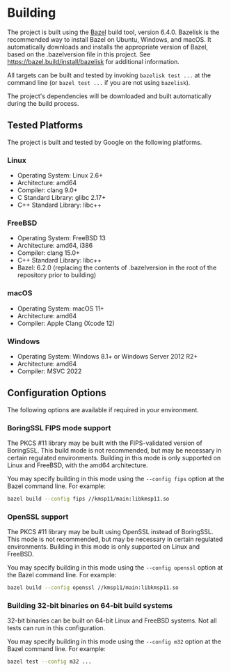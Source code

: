 # Building

The project is built using the [Bazel](https://bazel.build) build tool, version
6.4.0. Bazelisk is the recommended way to install Bazel on
Ubuntu, Windows, and macOS. It automatically downloads and installs the
appropriate version of Bazel, based on the .bazelversion file in this project.
See https://bazel.build/install/bazelisk for additional information.

All targets can be built and tested by invoking `bazelisk test ...` at the
command line (or `bazel test ...` if you are not using `bazelisk`).

The project's dependencies will be downloaded and built automatically during the
build process.

## Tested Platforms

The project is built and tested by Google on the following platforms.

### Linux

* Operating System: Linux 2.6+
* Architecture: amd64
* Compiler: clang 9.0+
* C Standard Library: glibc 2.17+
* C++ Standard Library: libc++

### FreeBSD

* Operating System: FreeBSD 13
* Architecture: amd64, i386
* Compiler: clang 15.0+
* C++ Standard Library: libc++
* Bazel: 6.2.0 (replacing the contents of .bazelversion in the root of the
  repository prior to building)

### macOS

* Operating System: macOS 11+
* Architecture: amd64
* Compiler: Apple Clang (Xcode 12)

### Windows

* Operating System: Windows 8.1+ or Windows Server 2012 R2+
* Architecture: amd64
* Compiler: MSVC 2022

## Configuration Options

The following options are available if required in your environment.

### BoringSSL FIPS mode support

The PKCS #11 library may be built with the FIPS-validated version of BoringSSL.
This build mode is not recommended, but may be necessary in certain regulated
environments. Building in this mode is only supported on Linux and FreeBSD, with
the amd64 architecture.

You may specify building in this mode using the `--config fips` option at the
Bazel command line. For example:

```sh
bazel build --config fips //kmsp11/main:libkmsp11.so
```

### OpenSSL support

The PKCS #11 library may be built using OpenSSL instead of BoringSSL. This mode
is not recommended, but may be necessary in certain regulated environments.
Building in this mode is only supported on Linux and FreeBSD.

You may specify building in this mode using the `--config openssl` option at the
Bazel command line. For example:

```sh
bazel build --config openssl //kmsp11/main:libkmsp11.so
```

### Building 32-bit binaries on 64-bit build systems

32-bit binaries can be built on 64-bit Linux and FreeBSD systems. Not all tests
can run in this configuration.

You may specify building in this mode using the `--config m32` option at the
Bazel command line. For example:

```sh
bazel test --config m32 ...
```
